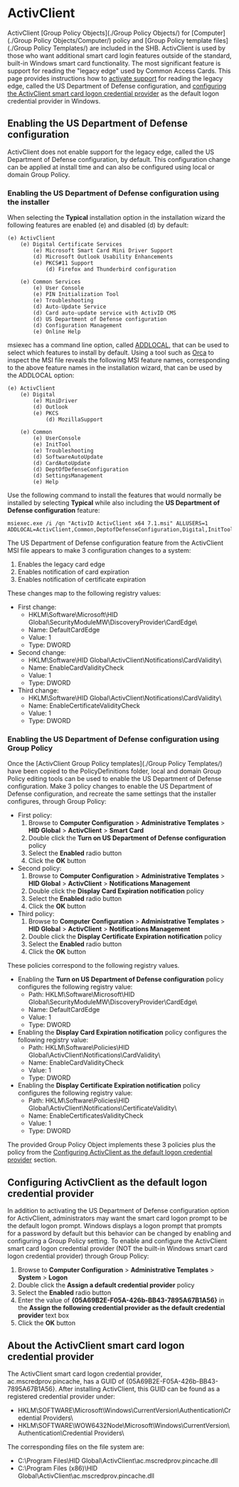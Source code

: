 # ActivClient

ActivClient [Group Policy Objects](./Group Policy Objects/) for [Computer](./Group Policy Objects/Computer/) policy and [Group Policy template files](./Group Policy Templates/) are included in the SHB. ActivClient is used by those who want additional smart card login features outside of the standard, built-in Windows smart card functionality. The most significant feature is support for reading the "legacy edge" used by Common Access Cards. This page provides instructions how to [activate support](#activating-the-us-department-of-defense-configuration) for reading the legacy edge, called the US Department of Defense configuration, and [configuring the ActivClient smart card logon credential provider](#configuring-activclient-as-the-default-logon-credential-provider) as the default logon credential provider in Windows.

## Enabling the US Department of Defense configuration
ActivClient does not enable support for the legacy edge, called the US Department of Defense configuration, by default. This configuration change can be applied at install time and can also be configured using local or domain Group Policy.

### Enabling the US Department of Defense configuration using the installer

When selecting the **Typical** installation option in the installation wizard the following features are enabled (e) and disabled (d) by default:

```
(e) ActivClient
    (e) Digital Certificate Services
        (e) Microsoft Smart Card Mini Driver Support
        (d) Microsoft Outlook Usability Enhancements
        (e) PKCS#11 Support
            (d) Firefox and Thunderbird configuration

    (e) Common Services
        (e) User Console
        (e) PIN Initialization Tool
        (e) Troubleshooting
        (d) Auto-Update Service
        (d) Card auto-update service with ActivID CMS
        (d) US Department of Defense configuration
        (d) Configuration Management
        (e) Online Help
```

msiexec has a command line option, called [ADDLOCAL](https://msdn.microsoft.com/en-us/library/windows/desktop/aa367536(v=vs.85).aspx), that can be used to select which features to install by default. Using a tool such as [Orca](https://msdn.microsoft.com/en-us/library/windows/desktop/aa370557(v=vs.85).aspx) to inspect the MSI file reveals the following MSI feature names, corresponding to the above feature names in the installation wizard, that can be used by the ADDLOCAL option:

```
(e) ActivClient
    (e) Digital
        (e) MiniDriver
        (d) Outlook
        (e) PKCS
            (d) MozillaSupport

    (e) Common
        (e) UserConsole
        (e) InitTool
        (e) Troubleshooting
        (d) SoftwareAutoUpdate
        (d) CardAutoUpdate
        (d) DeptOfDefenseConfiguration
        (d) SettingsManagement
        (e) Help
```
Use the following command to install the features that would normally be installed by selecting **Typical** while also including the **US Department of Defense configuration** feature:

```
msiexec.exe /i /qn "ActivID ActivClient x64 7.1.msi" ALLUSERS=1 ADDLOCAL=ActivClient,Common,DeptofDefenseConfiguration,Digital,InitTool,MiniDriver,PKCS,Troubleshooting,UserConsole,Help
```

The US Department of Defense configuration feature from the ActivClient MSI file  appears to make 3 configuration changes to a system:
1. Enables the legacy card edge
1. Enables notification of card expiration
1. Enables notification of certificate expiration

These changes map to the following registry values:
* First change:
    * HKLM\Software\Microsoft\HID Global\SecurityModuleMW\DiscoveryProvider\CardEdge\
    * Name: DefaultCardEdge
    * Value: 1
    * Type: DWORD
* Second change:
    * HKLM\Software\HID Global\ActivClient\Notifications\CardValidity\
    * Name: EnableCardValidityCheck
    * Value: 1
    * Type: DWORD
* Third change:
    * HKLM\Software\HID Global\ActivClient\Notifications\CardValidity\
    * Name: EnableCertificateValidityCheck
    * Value: 1
    * Type: DWORD

### Enabling the US Department of Defense configuration using Group Policy
Once the [ActivClient Group Policy templates](./Group Policy Templates/) have been copied to the PolicyDefinitions folder, local and domain Group Policy editing tools can be used to enable the US Department of Defense configuration. Make 3 policy changes to enable the US Department of Defense configuration, and recreate the same settings that the installer configures, through Group Policy:

* First policy:
    1. Browse to **Computer Configuration** > **Administrative Templates** > **HID Global** > **ActivClient** > **Smart Card**
    1. Double click the **Turn on US Department of Defense configuration** policy 
    1. Select the **Enabled** radio button
    1. Click the **OK** button
* Second policy:
    1. Browse to **Computer Configuration** > **Administrative Templates** > **HID Global** > **ActivClient** > **Notifications Management**
    1. Double click the **Display Card Expiration notification** policy 
    1. Select the **Enabled** radio button
    1. Click the **OK** button
* Third policy:
    1. Browse to **Computer Configuration** > **Administrative Templates** > **HID Global** > **ActivClient** > **Notifications Management**
    1. Double click the **Display Certificate Expiration notification** policy 
    1. Select the **Enabled** radio button
    1. Click the **OK** button

These policies correspond to the following registry values.

* Enabling the **Turn on US Department of Defense configuration** policy configures the following registry value:
    * Path: HKLM\Software\Microsoft\HID Global\SecurityModuleMW\DiscoveryProvider\CardEdge\ 
    * Name: DefaultCardEdge 
    * Value: 1 
    * Type: DWORD 
* Enabling the **Display Card Expiration notification** policy configures the following registry value:
    * Path: HKLM\Software\Policies\HID Global\ActivClient\Notifications\CardValidity\ 
    * Name: EnableCardValidityCheck 
    * Value: 1 
    * Type: DWORD 
* Enabling the **Display Certificate Expiration notification** policy configures the following registry value:
    * Path: HKLM\Software\Policies\HID Global\ActivClient\Notifications\CertificateValidity\ 
    * Name: EnableCertificatesValidityCheck 
    * Value: 1 
    * Type: DWORD 
    

The provided Group Policy Object implements these 3 policies plus the policy from the [Configuring ActivClient as the default logon credential provider](#configuring-activclient-as-the-default-logon-credential-provider) section.

## Configuring ActivClient as the default logon credential provider
In addition to activating the US Department of Defense configuration option for ActivClient, administrators may want the smart card logon prompt to be the default logon prompt. Windows displays a logon prompt that prompts for a password by default but this behavior can be changed by enabling and configuring a Group Policy setting. To enable and configure the ActivClient smart card logon credential provider (NOT the built-in Windows smart card logon  credential provider) through Group Policy:

1. Browse to **Computer Configuration** > **Administrative Templates** > **System** > **Logon**
1. Double click the **Assign a default credential provider** policy
1. Select the **Enabled** radio button
1. Enter the value of **{05A69B2E-F05A-426b-BB43-7895A67B1A56}** in the **Assign the following credential provider as the default credential provider** text box
1. Click the **OK** button

## About the ActivClient smart card logon credential provider
The ActivClient smart card logon credential provider, ac.mscredprov.pincache, has a GUID of {05A69B2E-F05A-426b-BB43-7895A67B1A56}. After installing ActivClient, this GUID can be found as a registered credential provider under:
* HKLM\SOFTWARE\Microsoft\Windows\CurrentVersion\Authentication\Credential Providers\
* HKLM\SOFTWARE\WOW6432Node\Microsoft\Windows\CurrentVersion\Authentication\Credential Providers\

The corresponding files on the file system are:
* C:\Program Files\HID Global\ActivClient\ac.mscredprov.pincache.dll
* C:\Program Files (x86)\HID Global\ActivClient\ac.mscredprov.pincache.dll